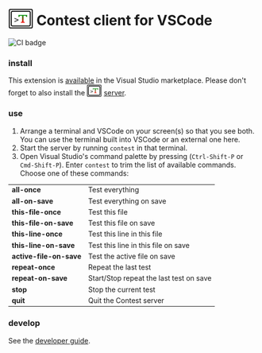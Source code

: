 # <img src="https://raw.githubusercontent.com/contest-framework/vscode/refs/heads/main/icons/300.png" width="50" height="41" valign="bottom"> Contest client for VSCode

![CI badge](https://github.com/contest-framework/vscode/actions/workflows/main.yml/badge.svg)

### install

This extension is
[available](https://marketplace.visualstudio.com/items?itemName=kevgo.contest-vscode)
in the Visual Studio marketplace. Please don't forget to also install the
<img src="icons/300.png" width="30" height="25" valign="bottom">
[server](https://github.com/contest/server).

### use

1. Arrange a terminal and VSCode on your screen(s) so that you see both. You can
   use the terminal built into VSCode or an external one here.
2. Start the server by running `contest` in that terminal.
3. Open Visual Studio's command palette by pressing (`Ctrl-Shift-P` or
   `Cmd-Shift-P`). Enter `contest` to trim the list of available commands.
   Choose one of these commands:

<table type="commands">
  <tr>
    <td><b>all-once</b></td>
    <td>Test everything</td>
  </tr>
  <tr>
    <td><b>all-on-save</b></td>
    <td>Test everything on save</td>
  </tr>
  <tr>
    <td><b>this-file-once</b></td>
    <td>Test this file</td>
  </tr>
  <tr>
    <td><b>this-file-on-save</b></td>
    <td>Test this file on save</td>
  </tr>
  <tr>
    <td><b>this-line-once</b></td>
    <td>Test this line in this file</td>
  </tr>
  <tr>
    <td><b>this-line-on-save</b></td>
    <td>Test this line in this file on save</td>
  </tr>
  <tr>
    <td><b>active-file-on-save</b></td>
    <td>Test the active file on save</td>
  </tr>
  <tr>
    <td><b>repeat-once</b></td>
    <td>Repeat the last test</td>
  </tr>
  <tr>
    <td><b>repeat-on-save</b></td>
    <td>Start/Stop repeat the last test on save</td>
  </tr>
  <tr>
    <td><b>stop</b></td>
    <td>Stop the current test</td>
  </tr>
  <tr>
    <td><b>quit</b></td>
    <td>Quit the Contest server</td>
  </tr>
</table>

### develop

See the [developer guide](DEVELOPMENT.md).
